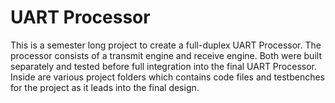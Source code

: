 # UART Processor
This is a semester long project to create a full-duplex UART Processor. The processor consists of a transmit engine and receive engine. Both were built separately and tested before full integration into the final UART Processor. Inside are various project folders which contains code files and testbenches for the project as it leads into the final design.
